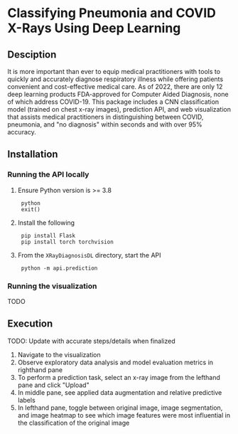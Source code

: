 # Classifying Pneumonia and COVID X-Rays Using Deep Learning

## Desciption
It is more important than ever to equip medical practitioners with tools to quickly and accurately diagnose respiratory illness while offering patients convenient and cost-effective medical care. As of 2022, there are only 12 deep learning products FDA-approved for Computer Aided Diagnosis, none of which address COVID-19. This package includes a CNN classification model (trained on chest x-ray images), prediction API, and web visualization that assists medical practitioners in distinguishing between COVID, pneumonia, and "no diagnosis" within seconds and with over 95% accuracy. 

## Installation
### Running the API locally
1. Ensure Python version is >= 3.8

        python 
        exit()

2. Install the following

        pip install Flask
		pip install torch torchvision
		
3. From the `XRayDiagnosisDL` directory, start the API

        python -m api.prediction

### Running the visualization
TODO

## Execution
TODO: Update with accurate steps/details when finalized
1. Navigate to the visualization
2. Observe exploratory data analysis and model evaluation metrics in righthand pane
3. To perform a prediction task, select an x-ray image from the lefthand pane and click "Upload"
4. In middle pane, see applied data augmentation and relative predictive labels
5. In lefthand pane, toggle between original image, image segmentation, and image heatmap to see which image features were most influential in the classification of the original image